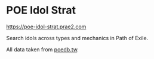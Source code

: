 # POE Idol Strat

https://poe-idol-strat.prae2.com

Search idols across types and mechanics in Path of Exile.

All data taken from [poedb.tw](https://poedb.tw/).